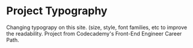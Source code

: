 # Project Typography
Changing typograpy on this site. (size, style, font families, etc to improve the readability. Project from Codecademy's Front-End Engineer Career Path.
